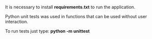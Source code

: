 
It is necessary to install **requirements.txt** to run the application. 

Python unit tests was used in functions that can be used without user interaction.

To run tests just type: **python -m unittest**
